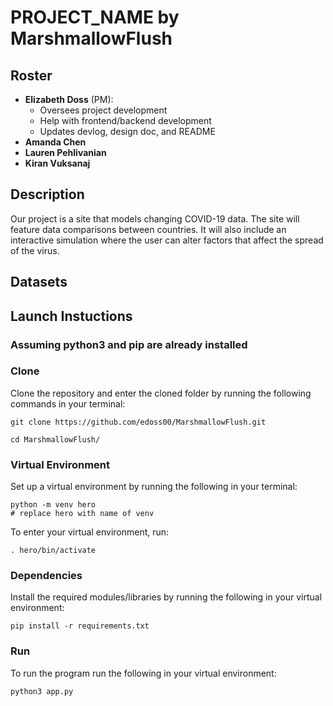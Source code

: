 # PROJECT_NAME by MarshmallowFlush

## Roster

- **Elizabeth Doss** (PM):
  - Oversees project development
  - Help with frontend/backend development
  - Updates devlog, design doc, and README
- **Amanda Chen**
- **Lauren Pehlivanian**
- **Kiran Vuksanaj**

## Description
Our project is a site that models changing COVID-19 data. The site will feature data comparisons between countries. It will also include an interactive simulation where the user can alter factors that affect the spread of the virus. 

## Datasets

## Launch Instuctions

### Assuming python3 and pip are already installed

### Clone

Clone the repository and enter the cloned folder by running the following commands in your terminal:

```shell
git clone https://github.com/edoss00/MarshmallowFlush.git

cd MarshmallowFlush/
```

### Virtual Environment

Set up a virtual environment by running the following in your terminal:

```shell
python -m venv hero
# replace hero with name of venv
```

To enter your virtual environment, run:

```shell
. hero/bin/activate
```

### Dependencies

Install the required modules/libraries by running the following in your virtual environment:

```shell
pip install -r requirements.txt
```

### Run

To run the program run the following in your virtual environment:

```shell
python3 app.py
```